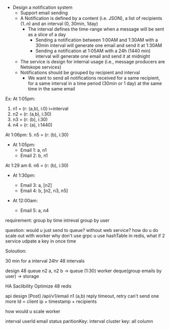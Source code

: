 - Design a notification system
  - Support email sending
  - A Notification is defined by a content (i.e. JSON), a list of recipients (1..n) and an interval (0, 30min, 1day)
    - The interval defines the time-range when a message will be sent as a slice of a day
      - Sending a notification between 1:00AM and 1:30AM with a 30min interval will generate one email and send it at 1:30AM
      - Sending a notification at 1:05AM with a 24h (1440 min) interval will generate one email and send it at midnight
  - The service is design for internal usage (i.e., message producers are Netskope services)
  - Notifications should be grouped by recipient and interval
    - We want to send all notifications received for a same recipient, for a same interval in a time period (30min or 1 day) at the same time in the same email

Ex:
At 1:05pm:
1. n1 = (r: (a,b), i:0) i=interval
2. n2 = (r: (a,b), i:30)
3. n3 = (r: (b), i:30)
4. n4 = (r: (a), i:1440)

At 1:06pm:
5. n5 = (r: (b), i:30)

- At 1:05pm:
  - Email 1: a, n1
  - Email 2: b, n1

At 1:29 am
6. n6 = (r: (b), i:30)

- At 1:30pm:
  - Email 3: a, [n2]
  - Email 4: b, [n2, n3, n5]

- At 12:00am:
  - Email 5: a, n4

requirement:
group by time intreval
group by user

question:
would u just send to queue? without web service?
how do u do scale out with worker
why don't use grpc
u use hashTable in redis, what if 2 service udpate a key in once time

Soloution:

30 min for a interval
24hr 48 intervals

design 48 queue
n2 a, n2 b -> queue (1:30)
worker deque(group emails by user) -> storage


HA
Saclibility
Optimize 48 redis

api design
[Post]  /api/v1/email
n1 (a,b) reply timeout, retry can't send one more
Id = client ip + timestamp + recipients

how would u scale worker

interval userId email status
paritionKey: interval
cluster key: all column
